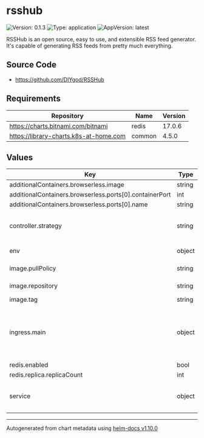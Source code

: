 # rsshub

![Version: 0.1.3](https://img.shields.io/badge/Version-0.1.3-informational?style=flat-square) ![Type: application](https://img.shields.io/badge/Type-application-informational?style=flat-square) ![AppVersion: latest](https://img.shields.io/badge/AppVersion-latest-informational?style=flat-square)

RSSHub is an open source, easy to use, and extensible RSS feed generator. It's capable of generating RSS feeds from pretty much everything.

## Source Code

* <https://github.com/DIYgod/RSSHub>

## Requirements

| Repository | Name | Version |
|------------|------|---------|
| https://charts.bitnami.com/bitnami | redis | 17.0.6 |
| https://library-charts.k8s-at-home.com | common | 4.5.0 |

## Values

| Key | Type | Default | Description |
|-----|------|---------|-------------|
| additionalContainers.browserless.image | string | `"browserless/chrome"` |  |
| additionalContainers.browserless.ports[0].containerPort | int | `3000` |  |
| additionalContainers.browserless.ports[0].name | string | `"http"` |  |
| controller.strategy | string | `"RollingUpdate"` | Set the controller upgrade strategy |
| env | object | See below | environment variables. |
| image.pullPolicy | string | `"IfNotPresent"` | image pull policy |
| image.repository | string | `"diygod/rsshub"` | image repository |
| image.tag | string | `"2022-07-29"` | image tag |
| ingress.main | object | See values.yaml | Enable and configure ingress settings for the chart under this key. |
| redis.enabled | bool | `true` |  |
| redis.replica.replicaCount | int | `0` |  |
| service | object | See values.yaml | Configures service settings for the chart. |

----------------------------------------------
Autogenerated from chart metadata using [helm-docs v1.10.0](https://github.com/norwoodj/helm-docs/releases/v1.10.0)
